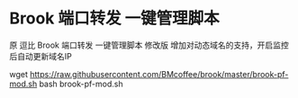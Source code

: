# Brook 端口转发 一键管理脚本
原 逗比 Brook 端口转发 一键管理脚本 修改版
增加对动态域名的支持，开启监控后自动更新域名IP

wget https://raw.githubusercontent.com/BMcoffee/brook/master/brook-pf-mod.sh
bash brook-pf-mod.sh

